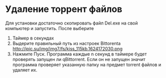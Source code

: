 # Удаление торрент файлов
Для установки достаточно скопировать файл Del.exe на свой компьютер и запустить.
 После выберите
 1) Таймер в секундах
 2) Выдерите правильный путь из настроек Bittorenta
 http://ipic.su/img/img7/fs/kiss_115kb.1624172030.png
 3) Нажмите Пуск.
  Программа каждые n секунд в таймере будет проверять запущен ли qBittorrent. Если он не запущен 
  значит программа проверяет указанную папку на предмет torrent файлов и удаляет их.
